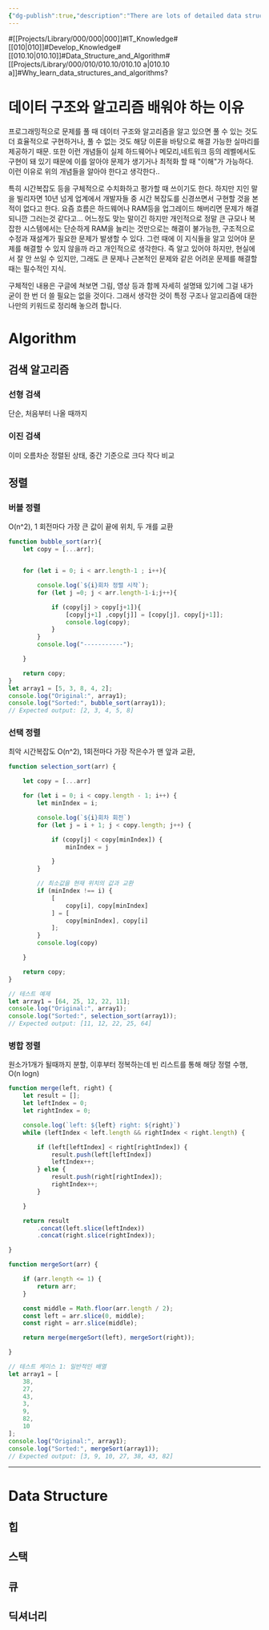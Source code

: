 ```yaml
---
{"dg-publish":true,"description":"There are lots of detailed data structures and algorithmic how-tos on Google anyway. This page is for recording the more elementary Why learn this and any additional hints about what you should know about this algorithm or data structure.","permalink":"/projects/library/000/010/010-10/010-10-a/","dgPassFrontmatter":true,"noteIcon":"0","created":"2024-01-15T12:30:44.177+09:00","updated":"2024-06-20T01:44:49.345+09:00"}
---
```


#[[Projects/Library/000/000\|000]]#IT_Knowledge#[[010\|010]]#Develop_Knowledge#[[010.10\|010.10]]#Data_Structure_and_Algorithm#[[Projects/Library/000/010/010.10/010.10 a\|010.10 a]]#Why_learn_data_structures_and_algorithms?
# 데이터 구조와 알고리즘 배워야 하는 이유
프로그래밍적으로 문제를 풀 때 데이터 구조와 알고리즘을 알고 있으면 풀 수 있는 것도 더 효율적으로 구현하거나, 풀 수 없는 것도 해당 이론을 바탕으로 해결 가능한 실마리를 제공하기 때문. 또한 이런 개념들이 실제 하드웨어나 메모리,네트워크 등의 레벨에서도 구현이 돼 있기 때문에 이를 알아야 문제가 생기거나 최적화 할 때 "이해"가 가능하다. 이런 이유로 위의 개념들을 알아야 한다고 생각한다..

특히 시간복잡도 등을 구체적으로 수치화하고 평가할 때 쓰이기도 한다. 하지만 지인 말을 빌리자면 10년 넘게 업계에서 개발자들 중 시간 복잡도를 신경쓰면서 구현할 것을 본적이 없다고 한다. 요즘 흐름은 하드웨어나 RAM등을 업그레이드 해버리면 문제가 해결되니깐 그러는것 같다고... 어느정도 맞는 말이긴 하지만 개인적으로 정말 큰 규모나 복잡한 시스템에서는 단순하게 RAM을 늘리는 것만으로는 해결이 불가능한, 구조적으로 수정과 재설계가 필요한 문제가 발생할 수 있다. 그런 때에 이 지식들을 알고 있어야 문제를 해결할 수 있지 않을까 라고 개인적으로 생각한다.
즉 알고 있어야 하지만, 현실에서 잘 안 쓰일 수 있지만, 그래도 큰 문제나 근본적인 문제와 같은 어려운 문제를 해결할 때는 필수적인 지식.


구체적인 내용은 구글에 쳐보면 그림, 영상 등과 함께 자세히 설명돼 있기에 그걸 내가 굳이 한 번 더 쓸 필요는 없을 것이다. 그래서 생각한 것이 특정 구조나 알고리즘에 대한 나만의 키워드로 정리해 놓으려 합니다.


# Algorithm
## 검색 알고리즘

### 선형 검색
단순, 처음부터 나올 때까지

### 이진 검색
이미 오름차순 정렬된 상태, 중간 기준으로 크다 작다 비교


## 정렬
### 버블 정렬
O(n^2), 1 회전마다 가장 큰 값이 끝에 위치, 두 개를 교환
```js
function bubble_sort(arr){
    let copy = [...arr];


    for (let i = 0; i < arr.length-1 ; i++){

        console.log(`${i}회차 정렬 시작`);
        for (let j =0; j < arr.length-1-i;j++){

            if (copy[j] > copy[j+1]){
                [copy[j+1] ,copy[j]] = [copy[j], copy[j+1]];
                console.log(copy);
            }
        }
        console.log("-----------");

    }

    return copy;
}
let array1 = [5, 3, 8, 4, 2];
console.log("Original:", array1);
console.log("Sorted:", bubble_sort(array1));
// Expected output: [2, 3, 4, 5, 8]
```

### 선택 정렬
최악 시간복잡도 O(n^2), 1회전마다 가장 작은수가 맨 앞과 교환, 
```js
function selection_sort(arr) {

    let copy = [...arr]

    for (let i = 0; i < copy.length - 1; i++) {
        let minIndex = i;

        console.log(`${i}회차 회전`)
        for (let j = i + 1; j < copy.length; j++) {

            if (copy[j] < copy[minIndex]) {
                minIndex = j

            }
        }

        // 최소값을 현재 위치의 값과 교환
        if (minIndex !== i) {
            [
                copy[i], copy[minIndex]
            ] = [
                copy[minIndex], copy[i]
            ];
        }
        console.log(copy)

    }

    return copy;
}

// 테스트 예제
let array1 = [64, 25, 12, 22, 11];
console.log("Original:", array1);
console.log("Sorted:", selection_sort(array1));
// Expected output: [11, 12, 22, 25, 64]
```


### 병합 정렬
원소가1개가 될때까지 분할, 이후부터 정복하는데 빈 리스트를 통해 해당 정렬 수행, O(n logn)
```js
function merge(left, right) {
    let result = [];
    let leftIndex = 0;
    let rightIndex = 0;

    console.log(`left: ${left} right: ${right}`)
    while (leftIndex < left.length && rightIndex < right.length) {

        if (left[leftIndex] < right[rightIndex]) {
            result.push(left[leftIndex])
            leftIndex++;
        } else {
            result.push(right[rightIndex]);
            rightIndex++;
        }

    }

    return result
        .concat(left.slice(leftIndex))
        .concat(right.slice(rightIndex));

}

function mergeSort(arr) {

    if (arr.length <= 1) {
        return arr;
    }

    const middle = Math.floor(arr.length / 2);
    const left = arr.slice(0, middle);
    const right = arr.slice(middle);

    return merge(mergeSort(left), mergeSort(right));

}

// 테스트 케이스 1: 일반적인 배열
let array1 = [
    38,
    27,
    43,
    3,
    9,
    82,
    10
];
console.log("Original:", array1);
console.log("Sorted:", mergeSort(array1));
// Expected output: [3, 9, 10, 27, 38, 43, 82]
```


---

# Data Structure


## 힙
## 스택
## 큐

## 딕셔너리
